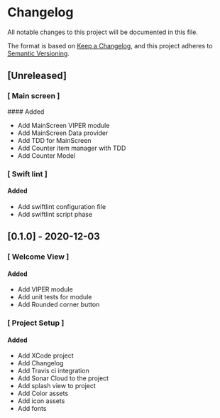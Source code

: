# Changelog
All notable changes to this project will be documented in this file.

The format is based on [Keep a Changelog](https://keepachangelog.com/en/1.0.0/),
and this project adheres to [Semantic Versioning](https://semver.org/spec/v2.0.0.html).

## [Unreleased]

### [ Main screen ]

#### Added

* Add MainScreen VIPER module
* Add MainScreen Data provider
* Add TDD for MainScreen
* Add Counter item manager with TDD
* Add Counter Model

### [ Swift lint ]

#### Added

* Add swiftlint configuration file
* Add swiftlint script phase

## [0.1.0] - 2020-12-03

### [ Welcome View ]

#### Added

* Add VIPER module
* Add unit tests for module
* Add Rounded corner button

### [ Project Setup ]

#### Added

- Add XCode project
- Add Changelog
- Add Travis ci integration
- Add Sonar Cloud to the project
- Add splash view to project
- Add Color assets
- Add icon assets
- Add fonts
